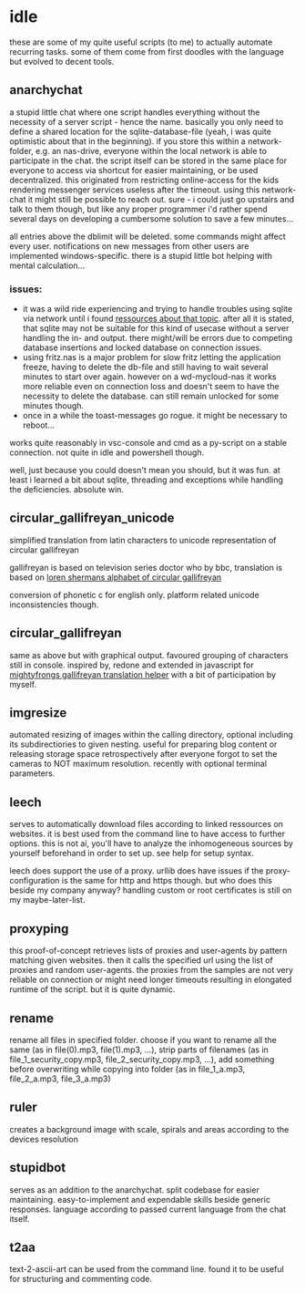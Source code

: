 # idle

these are some of my quite useful scripts (to me) to actually automate recurring tasks.
some of them come from first doodles with the language but evolved to decent tools.

## anarchychat
a stupid little chat where one script handles everything without the necessity of a server script - hence the name. basically you only need to define a shared location for the sqlite-database-file (yeah, i was quite optimistic about that in the beginning). if you store this within a network-folder, e.g. an nas-drive, everyone within the local network is able to participate in the chat. the script itself can be stored in the same place for everyone to access via shortcut for easier maintaining, or be used decentralized. this originated from restricting online-access for the kids rendering messenger services useless after the timeout. using this network-chat it might still be possible to reach out. sure - i could just go upstairs and talk to them though, but like any proper programmer i'd rather spend several days on developing a cumbersome solution to save a few minutes...

all entries above the dblimit will be deleted. some commands might affect every user. notifications on new messages from other users are implemented windows-specific. there is a stupid little bot helping with mental calculation...

### issues:
* it was a wild ride experiencing and trying to handle troubles using sqlite via network until i found [ressources about that topic](https://www.sqlite.org/useovernet.html). after all it is stated, that sqlite may not be suitable for this kind of usecase without a server handling the in- and output. there might/will be errors due to competing database insertions and locked database on connection issues.
* using fritz.nas is a major problem for slow fritz letting the application freeze, having to delete the db-file and still having to wait several minutes to start over again. however on a wd-mycloud-nas it works more reliable even on connection loss and doesn't seem to have the necessity to delete the database. can still remain unlocked for some minutes though.
* once in a while the toast-messages go rogue. it might be necessary to reboot...

works quite reasonably in vsc-console and cmd as a py-script on a stable connection. not quite in idle and powershell though.

well, just because you could doesn't mean you should, but it was fun. at least i learned a bit about sqlite, threading and exceptions while handling the deficiencies. absolute win.

## circular_gallifreyan_unicode
simplified translation from latin characters to unicode representation of circular gallifreyan

gallifreyan is based on television series doctor who by bbc, translation is based on [loren shermans alphabet of circular gallifreyan](http://shermansplanet.com/gallifreyan/guide.pdf)

conversion of phonetic c for english only. platform related unicode inconsistencies though.

## circular_gallifreyan
same as above but with graphical output. favoured grouping of characters still in console. inspired by, redone and extended in javascript for [mightyfrongs gallifreyan translation helper](https://github.com/Mightyfrong/gallifreyan-translation-helper) with a bit of participation by myself.

## imgresize
automated resizing of images within the calling directory, optional including its subdirectiories to given nesting. useful for preparing blog content or releasing storage space retrospectively after everyone forgot to set the cameras to NOT maximum resolution. recently with optional terminal parameters.

## leech
serves to automatically download files according to linked ressources on websites. it is best used from the command line to have access to further options. this is not ai, you'll have to analyze the inhomogeneous sources by yourself beforehand in order to set up. see help for setup syntax.

leech does support the use of a proxy. urllib does have issues if the proxy-configuration is the same for http and https though. but who does this beside my company anyway? handling custom or root certificates is still on my maybe-later-list. 

## proxyping
this proof-of-concept retrieves lists of proxies and user-agents by pattern matching given websites. then it calls the specified url using the list of proxies and random user-agents. the proxies from the samples are not very reliable on connection or might need longer timeouts resulting in elongated runtime of the script. but it is quite dynamic.

## rename
rename all files in specified folder. choose if you want to rename all the same (as in file(0).mp3, file(1).mp3, ...), strip parts of filenames (as in file_1_security_copy.mp3, file_2_security_copy.mp3, ...), add something before overwriting while copying into folder (as in file_1_a.mp3, file_2_a.mp3, file_3_a.mp3)

## ruler
creates a background image with scale, spirals and areas according to the devices resolution

## stupidbot
serves as an addition to the anarchychat. split codebase for easier maintaining.
easy-to-implement and expendable skills beside generic responses. language according to passed current language from the chat itself.

## t2aa
text-2-ascii-art can be used from the command line. found it to be useful for structuring and commenting code.